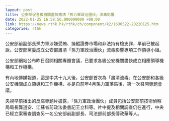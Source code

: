```yaml
---
layout: post
title: 公安部促各級機關盡快肅清「孫力軍政治團伙」流毒影響
date: 2022-01-25 16:58:56.000000000 +08:00
link: https://news.rthk.hk/rthk/ch/component/k2/1630522-20220125.htm
categories: rthk
---
```


公安部前副部長孫力軍涉嫌受賄、操縱證券市場和非法持有槍支罪，早前已被起訴。公安部黨委成立公安部肅清「孫力軍政治團伙」流毒影響專項工作領導小組。

公安部網站公布昨日召開相關專題會議，已要求各級公安機關盡快成立相應領導機構和工作機構。

有內地傳媒報道，這是中共十九大後，公安部首次為「肅清流毒」在公安部和各級公安機關成立領導和工作機構，亦是自前年4月孫力軍落馬後，第一次召開專題會議。

央視早前播出的反腐專題片披露，「孫力軍政治團伙」成員包括公安部前技術偵察局局長龔道安、江蘇省前政法委書記王立科等。片中提及相關調查仍在進行，中央已經立案審查調查另一名公安部前副部長、司法部前部長傅政華等人。
